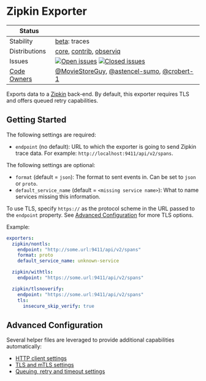 # Zipkin Exporter

<!-- status autogenerated section -->
| Status        |           |
| ------------- |-----------|
| Stability     | [beta]: traces   |
| Distributions | [core], [contrib], [observiq] |
| Issues        | [![Open issues](https://img.shields.io/github/issues-search/open-telemetry/opentelemetry-collector-contrib?query=is%3Aissue%20is%3Aopen%20label%3Aexporter%2Fzipkin%20&label=open&color=orange&logo=opentelemetry)](https://github.com/open-telemetry/opentelemetry-collector-contrib/issues?q=is%3Aopen+is%3Aissue+label%3Aexporter%2Fzipkin) [![Closed issues](https://img.shields.io/github/issues-search/open-telemetry/opentelemetry-collector-contrib?query=is%3Aissue%20is%3Aclosed%20label%3Aexporter%2Fzipkin%20&label=closed&color=blue&logo=opentelemetry)](https://github.com/open-telemetry/opentelemetry-collector-contrib/issues?q=is%3Aclosed+is%3Aissue+label%3Aexporter%2Fzipkin) |
| [Code Owners](https://github.com/open-telemetry/opentelemetry-collector-contrib/blob/main/CONTRIBUTING.md#becoming-a-code-owner)    | [@MovieStoreGuy](https://www.github.com/MovieStoreGuy), [@astencel-sumo](https://www.github.com/astencel-sumo), [@crobert-1](https://www.github.com/crobert-1) |

[beta]: https://github.com/open-telemetry/opentelemetry-collector#beta
[core]: https://github.com/open-telemetry/opentelemetry-collector-releases/tree/main/distributions/otelcol
[contrib]: https://github.com/open-telemetry/opentelemetry-collector-releases/tree/main/distributions/otelcol-contrib
[observiq]: https://github.com/observIQ/observiq-otel-collector
<!-- end autogenerated section -->

Exports data to a [Zipkin](https://zipkin.io/) back-end.
By default, this exporter requires TLS and offers queued retry capabilities.

## Getting Started

The following settings are required:

- `endpoint` (no default): URL to which the exporter is going to send Zipkin trace data. For example: `http://localhost:9411/api/v2/spans`.

The following settings are optional:

- `format` (default = `json`): The format to sent events in. Can be set to `json` or `proto`.
- `default_service_name` (default = `<missing service name>`): What to name
  services missing this information.

To use TLS, specify `https://` as the protocol scheme in the URL passed to the `endpoint` property.
See [Advanced Configuration](#advanced-configuration) for more TLS options.

Example:

```yaml
exporters:
  zipkin/nontls:
    endpoint: "http://some.url:9411/api/v2/spans"
    format: proto
    default_service_name: unknown-service

  zipkin/withtls:
    endpoint: "https://some.url:9411/api/v2/spans"

  zipkin/tlsnoverify:
    endpoint: "https://some.url:9411/api/v2/spans"
    tls:
      insecure_skip_verify: true
```

## Advanced Configuration

Several helper files are leveraged to provide additional capabilities automatically:

- [HTTP client settings](https://github.com/open-telemetry/opentelemetry-collector/blob/main/config/confighttp/README.md#client-configuration)
- [TLS and mTLS settings](https://github.com/open-telemetry/opentelemetry-collector/blob/main/config/configtls/README.md)
- [Queuing, retry and timeout settings](https://github.com/open-telemetry/opentelemetry-collector/blob/main/exporter/exporterhelper/README.md)
